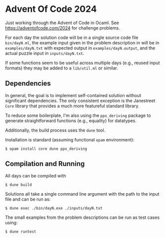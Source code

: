 # Advent Of Code 2024

Just working through the Advent of Code in Ocaml. See
https://adventofcode.com/2024 for challenge problems. 

For each day the solution code will be in a single source code file
`bin/dayN.ml`, the example input given in the problem description in
will be in `examples/dayN.txt` with expected output in
`examples/dayN.output`, and the actual puzzle input in
`inputs/dayN.txt`.

If some functions seem to be useful across multiple days (e.g., reused
input formats) they may be added to a `lib/util.ml` or similar.

## Dependencies

In general, the goal is to implement self-contained solution without
significant dependencies. The only consistent exception is the
Janestreet `Core` library that provides a much more featureful
standard library. 

To reduce some boilerplate, I'm also using the `ppx_deriving` package
to generate straightforward functions (e.g., equality) for datatypes.

Additionally, the build process uses the `dune` tool.

Installation is standard (assuming functional `opam` environment):

```
$ opam install core dune ppx_deriving
```

## Compilation and Running

All days can be compiled with

```
$ dune build
```

Solutions all take a single command line argument with the path to the
input file and can be run as:
```
$ dune exec ./bin/dayN.exe ./inputs/dayN.txt
```

The small examples from the problem descriptions can be run as test
cases using:
```
$ dune runtest
```

